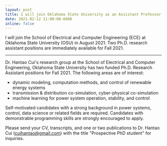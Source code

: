 ```yaml
---
layout: post
title: I will join Oklahoma State University as an Assistant Professor. Two funded Ph.D. positions are immediately available.
date: 2021-02-12 11:00:00-0400
inline: false
---
```


I will join the School of Electrical and Computer Engineering (ECE) at Oklahoma State University (OSU) in August 2021.
Two Ph.D. research assistant positions are immediately available for Fall 2021.

***

Dr. Hantao Cui's research group at the School of Electrical and Computer Engineering, Oklahoma State University has two funded Ph.D. Research Assistant positions for Fall 2021. The following areas are of interest:

- dynamic modeling, computation methods, and control of renewable energy systems
- transmission & distribution co-simulation, cyber-physical co-simulation
- machine learning for power system operation, stability, and control

Self-motivated candidates with a strong background in power systems, control, data science or related fields are required. Candidates with demonstrable programming skills are strongly encouraged to apply.

Please send your CV, transcripts, and one or two publications to Dr. Hantao Cui (cuihantao@gmail.com) with the title "Prospective PhD student" for inquiries.
